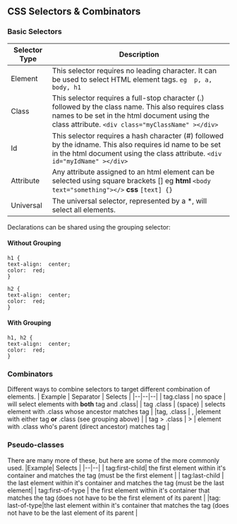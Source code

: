 ## CSS Selectors & Combinators
### Basic Selectors
|Selector Type| Description  |
|--|--|
| Element| This selector requires no leading character.  It can be used to select HTML element tags.  `eg  p, a, body, h1` |
| Class | This selector requires a full-stop character (.) followed by the class name.  This also requires class names to be set in the html document using the class attribute.  `<div class="myClassName" ></div>` |
| Id | This selector requires a hash character (#) followed by the idname.  This also requires id name to be set in the html document using the class attribute.  `<div id="myIdName" ></div>` |
|Attribute| Any attribute assigned to an html element can be selected using square brackets []  eg **html** `<body text="something"></>`   **css** `[text] {}`  |
|Universal| The universal selector, represented by a *, will select all elements.|


Declarations can be shared using the grouping selector:
#### Without Grouping
    h1 {  
    text-align:  center;  
    color:  red;  
    }  
      
    h2 {  
    text-align:  center;  
    color:  red;  
    }
#### With Grouping

    h1, h2 {  
    text-align:  center;  
    color:  red;  
    }

### Combinators
Different ways to combine selectors to target different combination of elements.
| Example | Separator | Selects |
|--|--|--|
| tag.class | no space  | will select elements with **both** tag and .class|
| tag .class | (space) | selects element with .class whose ancestor matches tag |
|tag, .class | , |element with either tag **or** .class  (see grouping above)  |
| tag > .class | > | element with .class who's parent (direct ancestor) matches tag |


### Pseudo-classes
There are many more of these, but here are some of the more commonly used.
|Example| Selects  |
|--|--|
| tag:first-child| the first element within it's container and matches the tag (must be the first element |
| tag:last-child | the last element within it's container and matches the tag (must be the last element|
| tag:first-of-type | the first element within it's container that matches the tag (does not have to be the first element of its parent |
|tag: last-of-type|the last element within it's container that matches the tag (does not have to be the last element of its parent |